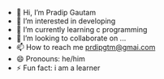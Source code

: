 - 👋 Hi, I’m Pradip Gautam
- 👀 I’m interested in developing
- 🌱 I’m currently learning c programming 
- 💞️ I’m looking to collaborate on ...
- 📫 How to reach me prdipgtm@gmai.com
- 😄 Pronouns: he/him
- ⚡ Fun fact: i am a learner 

<!---
prdipgtm/prdipgtm is a ✨ special ✨ repository because its `README.md` (this file) appears on your GitHub profile.
You can click the Preview link to take a look at your changes.
--->
